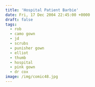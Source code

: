 ```yaml
---
title: 'Hospital Patient Barbie'
date: Fri, 17 Dec 2004 22:45:00 +0000
draft: false
tags:
  - rob
  - camo gown
  - jd
  - scrubs
  - punisher gown
  - elliot
  - thumb
  - hospital
  - pink gown
  - dr cox
image: /img/comic48.jpg
---
```


